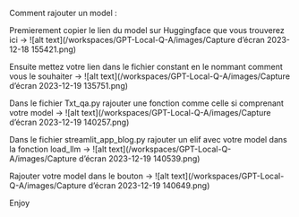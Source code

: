 Comment rajouter un model :

Premierement copier le lien du model sur Huggingface que vous trouverez ici ->  ![alt text](/workspaces/GPT-Local-Q-A/images/Capture d’écran 2023-12-18 155421.png)

Ensuite mettez votre lien dans le fichier constant en le nommant comment vous le souhaiter -> ![alt text](/workspaces/GPT-Local-Q-A/images/Capture d’écran 2023-12-19 135751.png)

Dans le fichier Txt_qa.py rajouter une fonction comme celle si comprenant votre model -> ![alt text](/workspaces/GPT-Local-Q-A/images/Capture d’écran 2023-12-19 140257.png)

Dans le fichier streamlit_app_blog.py rajouter un elif avec votre model dans la fonction load_llm -> ![alt text](/workspaces/GPT-Local-Q-A/images/Capture d’écran 2023-12-19 140539.png)

Rajouter votre model dans le bouton -> ![alt text](/workspaces/GPT-Local-Q-A/images/Capture d’écran 2023-12-19 140649.png)

Enjoy




